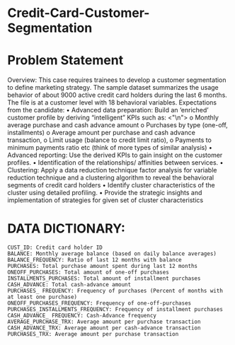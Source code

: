 # Credit-Card-Customer-Segmentation

# Problem Statement
Overview: This case requires trainees to develop a customer segmentation to define marketing strategy. The sample dataset summarizes the usage behavior of about 9000 active credit card holders during the last 6 months. The file is at a customer level with 18 behavioral variables.
Expectations from the candidate:
       • Advanced data preparation: Build an ‘enriched’ customer profile by deriving “intelligent” KPIs such as: <"\n">
              o	Monthly average purchase and cash advance amount
              o	Purchases by type (one-off, installments)
              o	Average amount per purchase and cash advance transaction,
              o	Limit usage (balance to credit limit ratio),
              o	Payments to minimum payments ratio etc (think of more types of similar analysis)
       • Advanced reporting: Use the derived KPIs to gain insight on the customer profiles.
       • Identification of the relationships/ affinities between services.
       • Clustering: Apply a data reduction technique factor analysis for variable reduction technique and a clustering algorithm to reveal the behavioral segments of credit card          holders
       • Identify cluster characteristics of the cluster using detailed profiling.
       • Provide the strategic insights and implementation of strategies for given set of cluster characteristics
# DATA DICTIONARY:
	CUST_ID: Credit card holder ID
	BALANCE: Monthly average balance (based on daily balance averages)
	BALANCE_FREQUENCY: Ratio of last 12 months with balance
	PURCHASES: Total purchase amount spent during last 12 months
	ONEOFF_PURCHASES: Total amount of one-off purchases
	INSTALLMENTS_PURCHASES: Total amount of installment purchases
	CASH_ADVANCE: Total cash-advance amount
	PURCHASES_ FREQUENCY: Frequency of purchases (Percent of months with at least one purchase)
	ONEOFF_PURCHASES_FREQUENCY: Frequency of one-off-purchases PURCHASES_INSTALLMENTS_FREQUENCY: Frequency of installment purchases
	CASH_ADVANCE_ FREQUENCY: Cash-Advance frequency
	AVERAGE_PURCHASE_TRX: Average amount per purchase transaction
	CASH_ADVANCE_TRX: Average amount per cash-advance transaction
	PURCHASES_TRX: Average amount per purchase transaction
